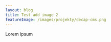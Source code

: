 ```yaml
---
layout: blog
title: Test add image 2
featureImage: /images/projekty/decap-cms.png
---
```

Lorem ipsum
